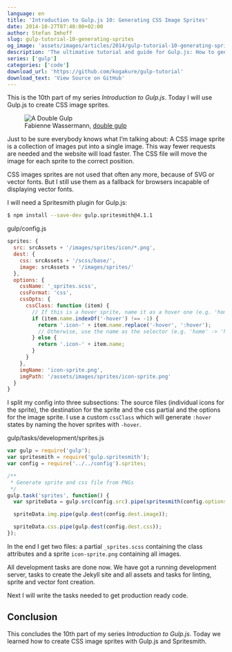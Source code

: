 ```yaml
---
language: en
title: 'Introduction to Gulp.js 10: Generating CSS Image Sprites'
date: 2014-10-27T07:40:00+02:00
author: Stefan Imhoff
slug: gulp-tutorial-10-generating-sprites
og_image: 'assets/images/articles/2014/gulp-tutorial-10-generating-sprites/gulp-tutorial-10.jpg'
description: 'The ultimative tutorial and guide for Gulp.js: How to generate image sprite maps with Spritesmith.'
series: ['gulp']
categories: ['code']
download_url: 'https://github.com/kogakure/gulp-tutorial'
download_text: 'View Source on GitHub'
---
```


This is the 10th part of my series _Introduction to Gulp.js_. Today I will use Gulp.js to create CSS image sprites.

<figure class="image-figure">
  <img src="/assets/images/articles/2014/gulp-tutorial-10-generating-sprites/gulp-tutorial-10.jpg" alt="A Double Gulp">
  <figcaption>
    Fabienne Wassermann, <a href="https://www.flickr.com/photos/fabi_k/5119690026" target="_blank" rel="nofollow" rel="noopener">double gulp</a>
  </figcaption>
</figure>

Just to be sure everybody knows what I’m talking about: A CSS image sprite is a collection of images put into a single image. This way fewer requests are needed and the website will load faster. The CSS file will move the image for each sprite to the correct position.

CSS images sprites are not used that often any more, because of SVG or vector fonts. But I still use them as a fallback for browsers incapable of displaying vector fonts.

I will need a Spritesmith plugin for Gulp.js:

```bash
$ npm install --save-dev gulp.spritesmith@4.1.1
```

<p class="code-info">gulp/config.js</p>

```javascript
sprites: {
  src: srcAssets + '/images/sprites/icon/*.png',
  dest: {
    css: srcAssets + '/scss/base/',
    image: srcAssets + '/images/sprites/'
  },
  options: {
    cssName: '_sprites.scss',
    cssFormat: 'css',
    cssOpts: {
      cssClass: function (item) {
        // If this is a hover sprite, name it as a hover one (e.g. 'home-hover' -> 'home:hover')
        if (item.name.indexOf('-hover') !== -1) {
          return '.icon-' + item.name.replace('-hover', ':hover');
          // Otherwise, use the name as the selector (e.g. 'home' -> 'home')
        } else {
          return '.icon-' + item.name;
        }
      }
    },
    imgName: 'icon-sprite.png',
    imgPath: '/assets/images/sprites/icon-sprite.png'
  }
}
```

I split my config into three subsections: The source files (individual icons for the sprite), the destination for the sprite and the css partial and the options for the image sprite. I use a custom `cssClass` which will generate `:hover` states by naming the hover sprites with `-hover`.

<p class="code-info">gulp/tasks/development/sprites.js</p>

```javascript
var gulp = require('gulp');
var spritesmith = require('gulp.spritesmith');
var config = require('../../config').sprites;

/**
 * Generate sprite and css file from PNGs
 */
gulp.task('sprites', function() {
  var spriteData = gulp.src(config.src).pipe(spritesmith(config.options));

  spriteData.img.pipe(gulp.dest(config.dest.image));

  spriteData.css.pipe(gulp.dest(config.dest.css));
});
```

In the end I get two files: a partial `_sprites.scss` containing the class attributes and a sprite `icon-sprite.png` containing all images.

All development tasks are done now. We have got a running development server, tasks to create the Jekyll site and all assets and tasks for linting, sprite and vector font creation.

Next I will write the tasks needed to get production ready code.

## Conclusion

This concludes the 10th part of my series _Introduction to Gulp.js_. Today we learned how to create CSS image sprites with Gulp.js and Spritesmith.
